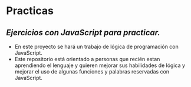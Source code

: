# Practicas
## **_Ejercicios con JavaScript para practicar._**

- En este proyecto se hará un trabajo de lógica de programación con JavaScript.
- Este repositorio está orientado a personas que recién estan aprendiendo el lenguaje y quieren mejorar sus habilidades de lógica y mejorar el uso de algunas funciones y palabras reservadas con JavaScript. 
